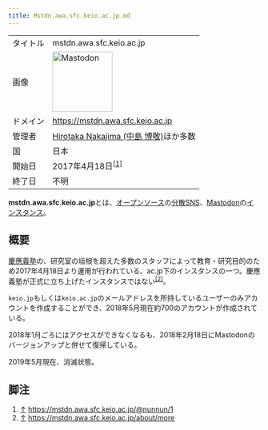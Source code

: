 ```yaml
---
title: Mstdn.awa.sfc.keio.ac.jp.md
---
```

<div>

|          |                                                                                                                                                                                                                                                                                                        |
|----------|--------------------------------------------------------------------------------------------------------------------------------------------------------------------------------------------------------------------------------------------------------------------------------------------------------|
| タイトル | mstdn.awa.sfc.keio.ac.jp                                                                                                                                                                                                                                                                               |
| 画像     | [<img src="/images/thumb/0/00/Mastodon_logo.png/120px-Mastodon_logo.png" srcset="/images/thumb/0/00/Mastodon_logo.png/180px-Mastodon_logo.png 1.5x, /images/0/00/Mastodon_logo.png 2x" width="120" height="120" alt="Mastodon" />](/%E3%83%95%E3%82%A1%E3%82%A4%E3%83%AB:Mastodon_logo.png "Mastodon") |
| ドメイン | <a href="https://mstdn.awa.sfc.keio.ac.jp" rel="nofollow">https://mstdn.awa.sfc.keio.ac.jp</a>                                                                                                                                                                                                         |
| 管理者   | <a href="https://mstdn.awa.sfc.keio.ac.jp/@nunnun" rel="nofollow">Hirotaka Nakajima (中島 博敬)</a>ほか多数                                                                                                                                                                                            |
| 国       | 日本                                                                                                                                                                                                                                                                                                   |
| 開始日   | 2017年4月18日<sup>[\[1\]](#cite_note-1)</sup>                                                                                                                                                                                                                                                          |
| 終了日   | 不明                                                                                                                                                                                                                                                                                                   |

**mstdn.awa.sfc.keio.ac.jp**とは、[オープンソース](/%E3%82%AA%E3%83%BC%E3%83%97%E3%83%B3%E3%82%BD%E3%83%BC%E3%82%B9 "オープンソース")の[分散SNS](/%E5%88%86%E6%95%A3SNS "分散SNS")、[Mastodon](/Mastodon "Mastodon")の[インスタンス](/%E3%82%A4%E3%83%B3%E3%82%B9%E3%82%BF%E3%83%B3%E3%82%B9 "インスタンス")。

## 概要

[慶應義塾](https://ja.wikipedia.org/wiki/%E6%85%B6%E6%87%89%E7%BE%A9%E5%A1%BE "w:慶應義塾")の、研究室の垣根を超えた多数のスタッフによって教育・研究目的のため2017年4月18日より運用が行われている、ac.jp下のインスタンスの一つ。慶應義塾が正式に立ち上げたインスタンスではない<sup>[\[2\]](#cite_note-2)</sup>。

`keio.jp`もしくは`keio.ac.jp`のメールアドレスを所持しているユーザーのみアカウントを作成することができ、2018年5月現在約700のアカウントが作成されている。

2018年1月ごろにはアクセスができなくなるも、2018年2月18日にMastodonのバージョンアップと併せて復帰している。

2019年5月現在、消滅状態。

## 脚注

<div>

1.  [↑](#cite_ref-1) <a href="https://mstdn.awa.sfc.keio.ac.jp/@nunnun/1" rel="nofollow">https://mstdn.awa.sfc.keio.ac.jp/@nunnun/1</a>
2.  [↑](#cite_ref-2) <a href="https://mstdn.awa.sfc.keio.ac.jp/about/more" rel="nofollow">https://mstdn.awa.sfc.keio.ac.jp/about/more</a>

</div>

</div>

